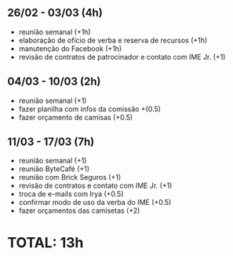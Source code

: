 ## 26/02 - 03/03 (4h)
- reunião semanal (+1h)
- elaboração de ofício de verba e reserva de recursos (+1h)
- manutenção do Facebook (+1h)
- revisão de contratos de patrocinador e contato com IME Jr. (+1)

## 04/03 - 10/03 (2h)

- reunião semanal (+1)
- fazer planilha com infos da comissão +(0.5)
- fazer orçamento de camisas (+0.5)

## 11/03 - 17/03 (7h)

- reunião semanal (+1)
- reunião ByteCafé (+1)
- reunião com Brick Seguros (+1)
- revisão de contratos e contato com IME Jr. (+1)
- troca de e-mails com Irya (+0.5)
- confirmar modo de uso da verba do IME (+0.5)
- fazer orçamentos das camisetas (+2)

# TOTAL: 13h
